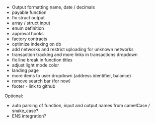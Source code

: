 - Output formatting name, date / decimals
- payable function
- fix struct output
- array / struct input
- enum definition
- approval hooks
- factory contracts
- optimize indexing on db
- add networks and restrict uploading for unknown networks
- transaction tracking and more links in transactions dropdown
- fix line break in function titles
- adjust light mode color
- landing page
- more items to user dropdown (address identifier, balance)
- remove search bar (for now)
- footer - link to github

Optional:

- auto parsing of function, input and output names from camelCase / snake_case?
- ENS integration?
